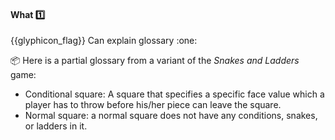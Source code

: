<div id="title">

#### What :one:

<span id="prereqs"></span>

</div>
<span id="outcomes">{{glyphicon_flag}} Can explain glossary :one:</span>

<div id="body">

<tip-box type="definition">
<include src="../../../common/definitions.md#def-glossary" />
</tip-box>

<tip-box>

:package: Here is a partial glossary from a variant of the _Snakes and Ladders_ game:

* Conditional square: A square that specifies a specific face value which a player has to throw before his/her piece can leave the square.
* Normal square: a normal square does not have any conditions, snakes, or ladders in it.

</tip-box>

</div>

<div id="extras">
</div>